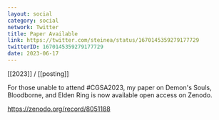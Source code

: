 ```yaml
---
layout: social
category: social
network: Twitter
title: Paper Available
link: https://twitter.com/steinea/status/1670145359279177729
twitterID: 1670145359279177729
date: 2023-06-17
---
```


[[2023]] / [[posting]]

For those unable to attend #CGSA2023, my paper on Demon's Souls, Bloodborne, and Elden Ring is now available open access on Zenodo.

<https://zenodo.org/record/8051188>
